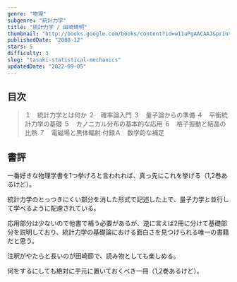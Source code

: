```yaml
---
genre: "物理"
subgenre: "統計力学"
title: "統計力学 / 田崎晴明"
thumbnail: "http://books.google.com/books/content?id=w11uPgAACAAJ&printsec=frontcover&img=1&zoom=1&source=gbs_api"
publishedDate: "2008-12"
stars: 5
difficulty: 3
slug: "tasaki-statistical-mechanics"
updatedDate: "2022-09-05"
---
```


## 目次

> １　統計力学とは何か
> ２　確率論入門
> ３　量子論からの準備
> ４　平衡統計力学の基礎
> ５　カノニカル分布の基本的な応用
> ６　格子振動と結晶の比熱
> ７　電磁場と黒体輻射
> 付録Ａ　数学的な補足

## 書評

一番好きな物理学書を1つ挙げろと言われれば、真っ先にこれを挙げる（1,2巻あるけど）。

統計力学のとっつきにくい部分を消した形式で記述した上で、量子力学と並行して学べるように配慮されている。

応用部分は少ないので他書で補う必要があるが、逆に言えば2冊に分けて基礎部分を説明しており、統計力学の基礎論における面白さを見つけられる唯一の書籍だと思う。

注釈がやたらと長いのが田崎節で、読み物としても楽しめる。

何をするにしても絶対に手元に置いておくべき一冊（1,2巻あるけど）。
